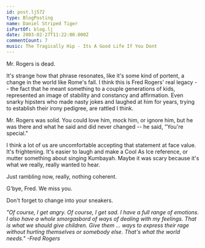 ```yaml
---
id: post.lj572
type: BlogPosting
name: Daniel Striped Tiger
isPartOf: blog.lj
date: 2003-02-27T11:22:00.000Z
commentCount: 7
music: The Tragically Hip - Its A Good Life If You Dont
---
```

Mr. Rogers is dead.

It's strange how that phrase resonates, like it's some kind of portent, a change in the world like Rome's fall. I think this is Fred Rogers' real legacy -- the fact that he meant something to a couple generations of kids, represented an image of stability and constancy and affirmation. Even snarky hipsters who made nasty jokes and laughed at him for years, trying to establish their irony pedigree, are rattled I think.

Mr. Rogers was solid. You could love him, mock him, or ignore him, but he was there and what he said and did never changed -- he said, "You're special."

I think a lot of us are uncomfortable accepting that statement at face value. It's frightening. It's easier to laugh and make a Cool As Ice reference, or mutter something about singing Kumbayah. Maybe it was scary because it's what we really, really wanted to hear.

Just rambling now, really, nothing coherent.

G'bye, Fred. We miss you.

Don't forget to change into your sneakers.

*"Of course, I get angry. Of course, I get sad. I have a full range of emotions. I also have a whole smorgasbord of ways of dealing with my feelings. That is what we should give children. Give them ... ways to express their rage without hurting themselves or somebody else. That's what the world needs." -Fred Rogers*
